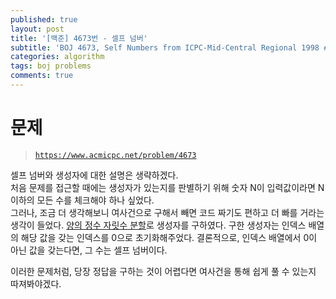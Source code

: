 ```yaml
---
published: true
layout: post
title: '[백준] 4673번 - 셀프 넘버'
subtitle: 'BOJ 4673, Self Numbers from ICPC-Mid-Central Regional 1998 #D'
categories: algorithm
tags: boj problems
comments: true
---
```

# 문제
> [`https://www.acmicpc.net/problem/4673`](https://www.acmicpc.net/problem/4673)

셀프 넘버와 생성자에 대한 설명은 생략하겠다.   
처음 문제를 접근할 때에는 생성자가 있는지를 판별하기 위해 숫자 N이 입력값이라면 N이하의 모든 수를 체크해야 하나 싶었다.   
그러나, 조금 더 생각해보니 여사건으로 구해서 빼면 코드 짜기도 편하고 더 빠를 거라는 생각이 들었다. [양의 정수 자릿수 분할](https://sundongkim-dev.github.io/algorithm/2020/08/25/algorithm-BOJ-NumOfNum/)로 생성자를 구하였다. 구한 생성자는 인덱스 배열의 해당 값을 갖는 인덱스를 0으로 초기화해주었다. 결론적으로, 인덱스 배열에서 0이 아닌 값을 갖는다면, 그 수는 셀프 넘버이다.
<script src="https://gist.github.com/sundongkim-dev/f32b0f0f7f9bb76610bfeb3f53344780.js"></script>

이러한 문제처럼, 당장 정답을 구하는 것이 어렵다면 여사건을 통해 쉽게 풀 수 있는지 따져봐야겠다.
